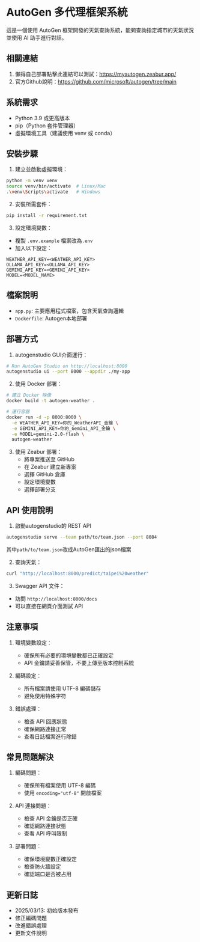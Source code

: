 # AutoGen 多代理框架系統

這是一個使用 AutoGen 框架開發的天氣查詢系統，能夠查詢指定城市的天氣狀況並使用 AI 助手進行對話。


## 相關連結

1. 懶得自己部署點擊此連結可以測試：https://myautogen.zeabur.app/
2. 官方Github說明：https://github.com/microsoft/autogen/tree/main

## 系統需求

- Python 3.9 或更高版本
- pip（Python 套件管理器）
- 虛擬環境工具（建議使用 venv 或 conda）

## 安裝步驟

1. 建立並啟動虛擬環境：
```bash
python -m venv venv
source venv/bin/activate  # Linux/Mac
.\venv\Scripts\activate   # Windows
```

2. 安裝所需套件：
```bash
pip install -r requirement.txt
```

3. 設定環境變數：
- 複製 `.env.example` 檔案改為`.env`
- 加入以下設定：
```env
WEATHER_API_KEY=<WEATHER_API_KEY>
OLLAMA_API_KEY=<OLLAMA_API_KEY>
GEMINI_API_KEY=<GEMINI_API_KEY>
MODEL=<MODEL_NAME>
```

## 檔案說明

- `app.py`: 主要應用程式檔案，包含天氣查詢邏輯
- `Dockerfile`: Autogen本地部署

## 部署方式

1. autogenstudio GUI介面運行：
```bash
# Run AutoGen Studio on http://localhost:8000
autogenstudio ui --port 8000 --appdir ./my-app
```

2. 使用 Docker 部署：
```bash
# 建立 Docker 映像
docker build -t autogen-weather .

# 運行容器
docker run -d -p 8000:8000 \
  -e WEATHER_API_KEY=你的_WeatherAPI_金鑰 \
  -e GEMINI_API_KEY=你的_Gemini_API_金鑰 \
  -e MODEL=gemini-2.0-flash \
  autogen-weather
```

3. 使用 Zeabur 部署：
   - 將專案推送至 GitHub
   - 在 Zeabur 建立新專案
   - 選擇 GitHub 倉庫
   - 設定環境變數
   - 選擇部署分支

## API 使用說明

1. 啟動autogenstudio的 REST API
```bash
autogenstudio serve --team path/to/team.json --port 8084  
```
其中`path/to/team.json`改成AutoGen匯出的json檔案

2. 查詢天氣：
```bash
curl "http://localhost:8000/predict/taipei%20weather"
```
3. Swagger API 文件：
- 訪問 `http://localhost:8000/docs`
- 可以直接在網頁介面測試 API

## 注意事項

1. 環境變數設定：
   - 確保所有必要的環境變數都已正確設定
   - API 金鑰請妥善保管，不要上傳至版本控制系統

2. 編碼設定：
   - 所有檔案請使用 UTF-8 編碼儲存
   - 避免使用特殊字符

3. 錯誤處理：
   - 檢查 API 回應狀態
   - 確保網路連接正常
   - 查看日誌檔案進行除錯

## 常見問題解決

1. 編碼問題：
   - 確保所有檔案使用 UTF-8 編碼
   - 使用 `encoding="utf-8"` 開啟檔案

2. API 連接問題：
   - 檢查 API 金鑰是否正確
   - 確認網路連接狀態
   - 查看 API 呼叫限制

3. 部署問題：
   - 確保環境變數正確設定
   - 檢查防火牆設定
   - 確認端口是否被占用

## 更新日誌

- 2025/03/13: 初始版本發布
- 修正編碼問題
- 改進錯誤處理
- 更新文件說明 